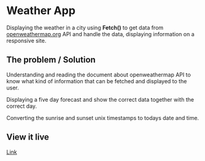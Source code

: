 # Weather App

Displaying the weather in a city using **Fetch()** to get data from [openweathermap.org](https://openweathermap.org/) API and handle the data, displaying information on a responsive site.

## The problem / Solution

Understanding and reading the document about openweathermap API to know what kind of information that can be fetched and displayed to the user.

Displaying a five day forecast and show the correct data together with the correct day.

Converting the sunrise and sunset unix timestamps to todays date and time.

## View it live

[Link](https://goofy-torvalds-e1df57.netlify.com/)
